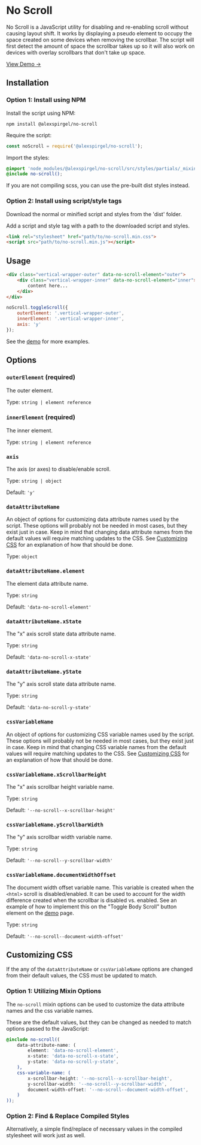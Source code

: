 # No Scroll

No Scroll is a JavaScript utility for disabling and re-enabling scroll without causing layout shift. It works by displaying a pseudo element to occupy the space created on some devices when removing the scrollbar. The script will first detect the amount of space the scrollbar takes up so it will also work on devices with overlay scrollbars that don't take up space.

<a href="http://alexanderspirgel.com/no-scroll/demo" target="_blank">View Demo →</a>

## Installation

### Option 1: Install using NPM

Install the script using NPM:

```
npm install @alexspirgel/no-scroll
```

Require the script:

```js
const noScroll = require('@alexspirgel/no-scroll');
```

Import the styles:

```scss
@import 'node_modules/@alexspirgel/no-scroll/src/styles/partials/_mixin.scss';
@include no-scroll();
```
If you are not compiling scss, you can use the pre-built dist styles instead.

### Option 2: Install using script/style tags

Download the normal or minified script and styles from the 'dist' folder.

Add a script and style tag with a path to the downloaded script and styles.

```html
<link rel="stylesheet" href="path/to/no-scroll.min.css">
<script src="path/to/no-scroll.min.js"></script>
```

## Usage

```html
<div class="vertical-wrapper-outer" data-no-scroll-element="outer">
	<div class="vertical-wrapper-inner" data-no-scroll-element="inner">
		content here...
	</div>
</div>
```

```js
noScroll.toggleScroll({
	outerElement: '.vertical-wrapper-outer',
	innerElement: '.vertical-wrapper-inner',
	axis: 'y'
});
```
See the <a href="http://alexanderspirgel.com/no-scroll/demo" target="_blank">demo</a> for more examples.

## Options

### `outerElement` (required)

The outer element.

Type: `string | element reference`

### `innerElement` (required)

The inner element.

Type: `string | element reference`

### `axis`

The axis (or axes) to disable/enable scroll.

Type: `string | object`

Default: `'y'`

### `dataAttributeName`

An object of options for customizing data attribute names used by the script. These options will probably not be needed in most cases, but they exist just in case. Keep in mind that changing data attribute names from the default values will require matching updates to the CSS. See <a href="#customizing-css">Customizing CSS</a> for an explanation of how that should be done.

Type: `object`

### `dataAttributeName.element`

The element data attribute name.

Type: `string`

Default: `'data-no-scroll-element'`

### `dataAttributeName.xState`

The "x" axis scroll state data attribute name.

Type: `string`

Default: `'data-no-scroll-x-state'`

### `dataAttributeName.yState`

The "y" axis scroll state data attribute name.

Type: `string`

Default: `'data-no-scroll-y-state'`

### `cssVariableName`

An object of options for customizing CSS variable names used by the script. These options will probably not be needed in most cases, but they exist just in case. Keep in mind that changing CSS variable names from the default values will require matching updates to the CSS. See <a href="#customizing-css">Customizing CSS</a> for an explanation of how that should be done.

### `cssVariableName.xScrollbarHeight`

The "x" axis scrollbar height variable name.

Type: `string`

Default: `'--no-scroll--x-scrollbar-height'`

### `cssVariableName.yScrollbarWidth`

The "y" axis scrollbar width variable name.

Type: `string`

Default: `'--no-scroll--y-scrollbar-width'`

### `cssVariableName.documentWidthOffset`

The document width offset variable name. This variable is created when the `<html>` scroll is disabled/enabled. It can be used to account for the width difference created when the scrollbar is disabled vs. enabled. See an example of how to implement this on the "Toggle Body Scroll" button element on the <a href="http://alexanderspirgel.com/no-scroll/demo" target="_blank">demo</a> page. 

Type: `string`

Default: `'--no-scroll--document-width-offset'`

## Customizing CSS

If the any of the `dataAttributeName` or `cssVariableName` options are changed from their default values, the CSS must be updated to match.

### Option 1: Utilizing Mixin Options

The `no-scroll` mixin options can be used to customize the data attribute names and the css variable names.

These are the default values, but they can be changed as needed to match options passed to the JavaScript:

```scss
@include no-scroll((
	data-attribute-name: (
		element: 'data-no-scroll-element',
		x-state: 'data-no-scroll-x-state',
		y-state: 'data-no-scroll-y-state',
	),
	css-variable-name: (
		x-scrollbar-height: '--no-scroll--x-scrollbar-height',
		y-scrollbar-width: '--no-scroll--y-scrollbar-width',
		document-width-offset: '--no-scroll--document-width-offset',
	)
));
```

### Option 2: Find & Replace Compiled Styles

Alternatively, a simple find/replace of necessary values in the compiled stylesheet will work just as well.